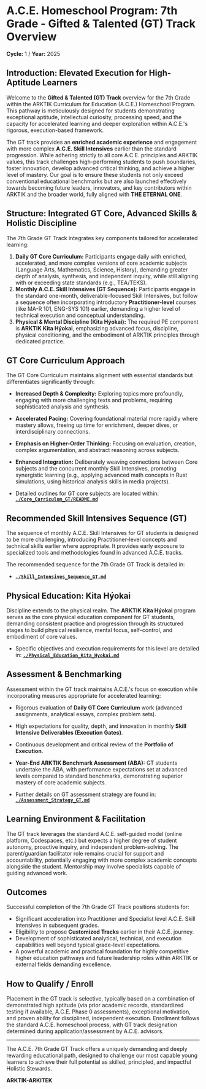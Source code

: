 # A.C.E. Homeschool Program: 7th Grade - Gifted & Talented (GT) Track Overview

**Cycle:** 1 / **Year:** 2025

## Introduction: Elevated Execution for High-Aptitude Learners

Welcome to the **Gifted & Talented (GT) Track** overview for the 7th Grade within the ARKTIK Curriculum for Education (A.C.E.) Homeschool Program. This pathway is meticulously designed for students demonstrating exceptional aptitude, intellectual curiosity, processing speed, and the capacity for accelerated learning and deeper exploration within A.C.E.'s rigorous, execution-based framework.

The GT track provides an **enriched academic experience** and engagement with more complex **A.C.E. Skill Intensives** earlier than the standard progression. While adhering strictly to all core A.C.E. principles and ARKTIK values, this track challenges high-performing students to push boundaries, foster innovation, develop advanced critical thinking, and achieve a higher level of mastery. Our goal is to ensure these students not only exceed conventional educational benchmarks but are also launched effectively towards becoming future leaders, innovators, and key contributors within ARKTIK and the broader world, fully aligned with **THE ETERNAL ONE**.

## Structure: Integrated GT Core, Advanced Skills & Holistic Discipline

The 7th Grade GT Track integrates key components tailored for accelerated learning:

1.  **Daily GT Core Curriculum:** Participants engage daily with enriched, accelerated, and more complex versions of core academic subjects (Language Arts, Mathematics, Science, History), demanding greater depth of analysis, synthesis, and independent inquiry, while still aligning with or exceeding state standards (e.g., TEA/TEKS).
2.  **Monthly A.C.E. Skill Intensives (GT Sequence):** Participants engage in the standard one-month, deliverable-focused Skill Intensives, but follow a sequence often incorporating introductory **Practitioner-level** courses (like MA-R 101, ENG-SYS 101) earlier, demanding a higher level of technical execution and conceptual understanding.
3.  **Physical & Mental Discipline (Kita Hýokai):** The required PE component is **ARKTIK Kita Hýokai**, emphasizing advanced focus, discipline, physical conditioning, and the embodiment of ARKTIK principles through dedicated practice.

## GT Core Curriculum Approach

The GT Core Curriculum maintains alignment with essential standards but differentiates significantly through:

*   **Increased Depth & Complexity:** Exploring topics more profoundly, engaging with more challenging texts and problems, requiring sophisticated analysis and synthesis.
*   **Accelerated Pacing:** Covering foundational material more rapidly where mastery allows, freeing up time for enrichment, deeper dives, or interdisciplinary connections.
*   **Emphasis on Higher-Order Thinking:** Focusing on evaluation, creation, complex argumentation, and abstract reasoning across subjects.
*   **Enhanced Integration:** Deliberately weaving connections between Core subjects and the concurrent monthly Skill Intensives, promoting synergistic learning (e.g., applying advanced math concepts in Rust simulations, using historical analysis skills in media projects).

*   Detailed outlines for GT core subjects are located within: **[`./Core_Curriculum_GT/README.md`](./Core_Curriculum_GT/README.md)**

## Recommended Skill Intensives Sequence (GT)

The sequence of monthly A.C.E. Skill Intensives for GT students is designed to be more challenging, introducing Practitioner-level concepts and technical skills earlier where appropriate. It provides early exposure to specialized tools and methodologies found in advanced A.C.E. tracks.

The recommended sequence for the 7th Grade GT Track is detailed in:
*   **[`./Skill_Intensives_Sequence_GT.md`](./Skill_Intensives_Sequence_GT.md)**

## Physical Education: Kita Hýokai

Discipline extends to the physical realm. The **ARKTIK Kita Hýokai** program serves as the core physical education component for GT students, demanding consistent practice and progression through its structured stages to build physical resilience, mental focus, self-control, and embodiment of core values.

*   Specific objectives and execution requirements for this level are detailed in: **[`./Physical_Education_Kita_Hyokai.md`](./Physical_Education_Kita_Hyokai.md)**

## Assessment & Benchmarking

Assessment within the GT track maintains A.C.E.'s focus on execution while incorporating measures appropriate for accelerated learning:

*   Rigorous evaluation of **Daily GT Core Curriculum** work (advanced assignments, analytical essays, complex problem sets).
*   High expectations for quality, depth, and innovation in monthly **Skill Intensive Deliverables (Execution Gates)**.
*   Continuous development and critical review of the **Portfolio of Execution**.
*   **Year-End ARKTIK Benchmark Assessment (ABA):** GT students undertake the ABA, with performance expectations set at advanced levels compared to standard benchmarks, demonstrating superior mastery of core academic subjects.

*   Further details on GT assessment strategy are found in: **[`./Assessment_Strategy_GT.md`](./Assessment_Strategy_GT.md)**

## Learning Environment & Facilitation

The GT track leverages the standard A.C.E. self-guided model (online platform, Codespaces, etc.) but expects a higher degree of student autonomy, proactive inquiry, and independent problem-solving. The parent/guardian facilitator role remains crucial for support and accountability, potentially engaging with more complex academic concepts alongside the student. Mentorship may involve specialists capable of guiding advanced work.

## Outcomes

Successful completion of the 7th Grade GT Track positions students for:

*   Significant acceleration into Practitioner and Specialist level A.C.E. Skill Intensives in subsequent grades.
*   Eligibility to propose **Customized Tracks** earlier in their A.C.E. journey.
*   Development of sophisticated analytical, technical, and execution capabilities well beyond typical grade-level expectations.
*   A powerful academic and practical foundation for highly competitive higher education pathways and future leadership roles within ARKTIK or external fields demanding excellence.

## How to Qualify / Enroll

Placement in the GT track is selective, typically based on a combination of demonstrated high aptitude (via prior academic records, standardized testing if available, A.C.E. Phase 0 assessments), exceptional motivation, and proven ability for disciplined, independent execution. Enrollment follows the standard A.C.E. homeschool process, with GT track designation determined during application/assessment by A.C.E. advisors.

---

The A.C.E. 7th Grade GT Track offers a uniquely demanding and deeply rewarding educational path, designed to challenge our most capable young learners to achieve their full potential as skilled, principled, and impactful Holistic Stewards.

**ARKTIK-ARKITEK**
